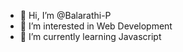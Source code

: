 - 👋 Hi, I’m @Balarathi-P
- 👀 I’m interested in Web Development
- 🌱 I’m currently learning Javascript

<!---
Balarathi-P/Balarathi-P is a ✨ special ✨ repository because its `README.md` (this file) appears on your GitHub profile.
You can click the Preview link to take a look at your changes.
--->
